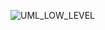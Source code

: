 ![UML_LOW_LEVEL](https://user-images.githubusercontent.com/78887234/111734350-fb2add00-889f-11eb-94ca-217c515ecd2f.png)
